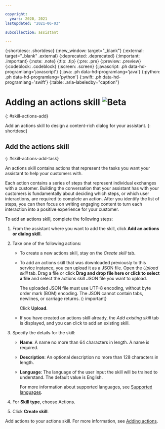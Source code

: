 ```yaml
---

copyright:
  years: 2020, 2021
lastupdated: "2021-06-03"

subcollection: assistant

---
```


{:shortdesc: .shortdesc}
{:new_window: target="_blank"}
{:external: target="_blank" .external}
{:deprecated: .deprecated}
{:important: .important}
{:note: .note}
{:tip: .tip}
{:pre: .pre}
{:preview: .preview}
{:codeblock: .codeblock}
{:screen: .screen}
{:javascript: .ph data-hd-programlang='javascript'}
{:java: .ph data-hd-programlang='java'}
{:python: .ph data-hd-programlang='python'}
{:swift: .ph data-hd-programlang='swift'}
{:table: .aria-labeledby="caption"}

# Adding an actions skill ![Beta](images/beta.png)
{: #skill-actions-add}

Add an actions skill to design a content-rich dialog for your assistant.
{: shortdesc}

## Add the actions skill
{: #skill-actions-add-task}

An actions skill contains actions that represent the tasks you want your assistant to help your customers with.

Each action contains a series of steps that represent individual exchanges with a customer. Building the conversation that your assistant has with your customers is fundamentally about deciding which steps, or which user interactions, are required to complete an action. After you identify the list of steps, you can then focus on writing engaging content to turn each interaction into a positive experience for your customer.

To add an actions skill, complete the following steps:

1.  From the assistant where you want to add the skill, click **Add an actions or dialog skill**.

1.  Take one of the following actions:

    - To create a new actions skill, stay on the *Create skill* tab.

    - To add an actions skill that was downloaded previously to this service instance, you can upload it as a JSON file. Open the *Upload skill* tab. Drag a file or click **Drag and drop file here or click to select a file** and select the actions skill JSON file you want to upload.

      The uploaded JSON file must use UTF-8 encoding, without byte order mark (BOM) encoding. The JSON cannot contain tabs, newlines, or carriage returns.
      {: important}

      Click **Upload**.

    - If you have created an actions skill already, the *Add existing skill* tab is displayed, and you can click to add an existing skill.

1.  Specify the details for the skill:

    - **Name**: A name no more than 64 characters in length. A name is required.
    - **Description**: An optional description no more than 128 characters in length.
    - **Language**: The language of the user input the skill will be trained to understand. The default value is English.

      For more information about supported languages, see [Supported languages](/docs/assistant?topic=assistant-language-support).

1.  For **Skill type**, choose Actions.

1.  Click **Create skill**.

<!-- If you add only an actions skill to the assistant, the action skill starts the conversation. If you add both a dialog skill and actions skill to an assistant, the dialog skill starts the conversation. And actions are recognized only if you configure the dialog skill to call them. -->

Add actions to your actions skill. For more information, see [Adding actions](/docs/assistant?topic=assistant-actions).
